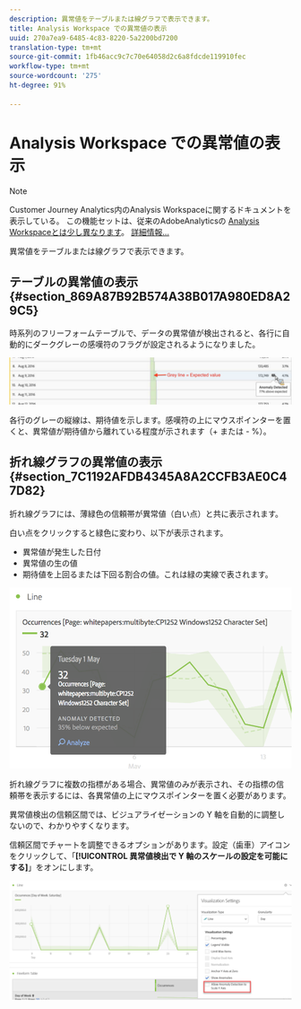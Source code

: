 ```yaml
---
description: 異常値をテーブルまたは線グラフで表示できます。
title: Analysis Workspace での異常値の表示
uuid: 270a7ea9-6485-4c83-8220-5a2200bd7200
translation-type: tm+mt
source-git-commit: 1fb46acc9c7c70e64058d2c6a8fdcde119910fec
workflow-type: tm+mt
source-wordcount: '275'
ht-degree: 91%

---
```



# Analysis Workspace での異常値の表示

>[!NOTE]
>
>Customer Journey Analytics内のAnalysis Workspaceに関するドキュメントを表示している。 この機能セットは、従来のAdobeAnalyticsの [Analysis Workspaceとは少し異なります](https://docs.adobe.com/content/help/ja-JP/analytics/analyze/analysis-workspace/home.html)。 [詳細情報...](/help/getting-started/cja-aa.md)

異常値をテーブルまたは線グラフで表示できます。

## テーブルの異常値の表示 {#section_869A87B92B574A38B017A980ED8A29C5}

時系列のフリーフォームテーブルで、データの異常値が検出されると、各行に自動的にダークグレーの感嘆符のフラグが設定されるようになりました。

![](assets/anomaly_detected.png)

各行のグレーの縦線は、期待値を示します。感嘆符の上にマウスポインターを置くと、異常値が期待値から離れている程度が示されます（+ または - %）。

## 折れ線グラフの異常値の表示 {#section_7C1192AFDB4345A8A2CCFB3AE0C47D82}

折れ線グラフには、薄緑色の信頼帯が異常値（白い点）と共に表示されます。

白い点をクリックすると緑色に変わり、以下が表示されます。

* 異常値が発生した日付
* 異常値の生の値
* 期待値を上回るまたは下回る割合の値。これは緑の実線で表されます。

<!--* The Analyze link to start [Contribution Analysis](/help/analysis-workspace/virtual-analyst/contribution-analysis/ca-tokens.md).-->

![](assets/anomaly_linechart.png)

折れ線グラフに複数の指標がある場合、異常値のみが表示され、その指標の信頼帯を表示するには、各異常値の上にマウスポインターを置く必要があります。

異常値検出の信頼区間では、ビジュアライゼーションの Y 軸を自動的に調整しないので、わかりやすくなります。

信頼区間でチャートを調整できるオプションがあります。設定（歯車）アイコンをクリックして、「**[!UICONTROL 異常値検出で Y 軸のスケールの設定を可能にする]**」をオンにします。

![](assets/scale-y-axis.png)

